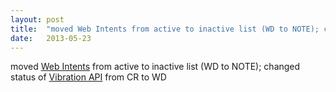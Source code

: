 ```yaml
---
layout: post
title:  "moved Web Intents from active to inactive list (WD to NOTE); changed status of Vibration API from CR to WD"
date:   2013-05-23
---
```


moved [Web Intents](http://www.w3.org/TR/web-intents/) from active to inactive list (WD to NOTE); changed status of [Vibration API](http://www.w3.org/TR/vibration/) from CR to WD

